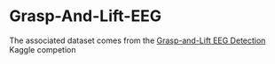 # Grasp-And-Lift-EEG
The associated dataset comes from the [Grasp-and-Lift EEG Detection](https://www.kaggle.com/c/grasp-and-lift-eeg-detection) Kaggle competion
